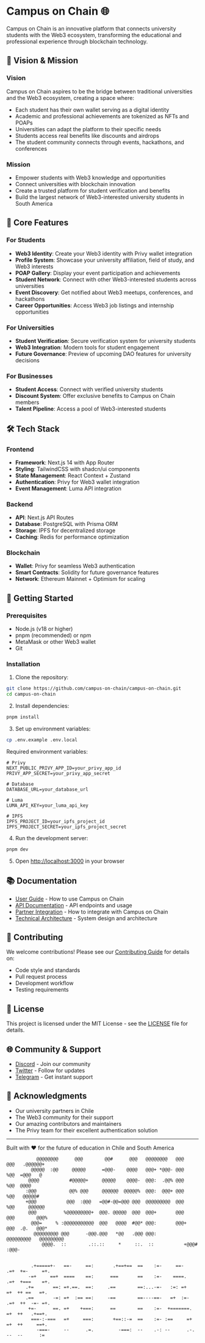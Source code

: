 # Campus on Chain 🌐

Campus on Chain is an innovative platform that connects university students with the Web3 ecosystem, transforming the educational and professional experience through blockchain technology.

## 🌟 Vision & Mission

### Vision

Campus on Chain aspires to be the bridge between traditional universities and the Web3 ecosystem, creating a space where:

- Each student has their own wallet serving as a digital identity
- Academic and professional achievements are tokenized as NFTs and POAPs
- Universities can adapt the platform to their specific needs
- Students access real benefits like discounts and airdrops
- The student community connects through events, hackathons, and conferences

### Mission

- Empower students with Web3 knowledge and opportunities
- Connect universities with blockchain innovation
- Create a trusted platform for student verification and benefits
- Build the largest network of Web3-interested university students in South America

## 🎯 Core Features

### For Students

- **Web3 Identity**: Create your Web3 identity with Privy wallet integration
- **Profile System**: Showcase your university affiliation, field of study, and Web3 interests
- **POAP Gallery**: Display your event participation and achievements
- **Student Network**: Connect with other Web3-interested students across universities
- **Event Discovery**: Get notified about Web3 meetups, conferences, and hackathons
- **Career Opportunities**: Access Web3 job listings and internship opportunities

### For Universities

- **Student Verification**: Secure verification system for university students
- **Web3 Integration**: Modern tools for student engagement
- **Future Governance**: Preview of upcoming DAO features for university decisions

### For Businesses

- **Student Access**: Connect with verified university students
- **Discount System**: Offer exclusive benefits to Campus on Chain members
- **Talent Pipeline**: Access a pool of Web3-interested students

## 🛠️ Tech Stack

### Frontend

- **Framework**: Next.js 14 with App Router
- **Styling**: TailwindCSS with shadcn/ui components
- **State Management**: React Context + Zustand
- **Authentication**: Privy for Web3 wallet integration
- **Event Management**: Luma API integration

### Backend

- **API**: Next.js API Routes
- **Database**: PostgreSQL with Prisma ORM
- **Storage**: IPFS for decentralized storage
- **Caching**: Redis for performance optimization

### Blockchain

- **Wallet**: Privy for seamless Web3 authentication
- **Smart Contracts**: Solidity for future governance features
- **Network**: Ethereum Mainnet + Optimism for scaling

## 🚀 Getting Started

### Prerequisites

- Node.js (v18 or higher)
- pnpm (recommended) or npm
- MetaMask or other Web3 wallet
- Git

### Installation

1. Clone the repository:

```bash
git clone https://github.com/campus-on-chain/campus-on-chain.git
cd campus-on-chain
```

2. Install dependencies:

```bash
pnpm install
```

3. Set up environment variables:

```bash
cp .env.example .env.local
```

Required environment variables:

```env
# Privy
NEXT_PUBLIC_PRIVY_APP_ID=your_privy_app_id
PRIVY_APP_SECRET=your_privy_app_secret

# Database
DATABASE_URL=your_database_url

# Luma
LUMA_API_KEY=your_luma_api_key

# IPFS
IPFS_PROJECT_ID=your_ipfs_project_id
IPFS_PROJECT_SECRET=your_ipfs_project_secret
```

4. Run the development server:

```bash
pnpm dev
```

5. Open [http://localhost:3000](http://localhost:3000) in your browser

## 📚 Documentation

- [User Guide](docs/user-guide.md) - How to use Campus on Chain
- [API Documentation](docs/api.md) - API endpoints and usage
- [Partner Integration](docs/partner-integration.md) - How to integrate with Campus on Chain
- [Technical Architecture](docs/architecture.md) - System design and architecture

## 🤝 Contributing

We welcome contributions! Please see our [Contributing Guide](CONTRIBUTING.md) for details on:

- Code style and standards
- Pull request process
- Development workflow
- Testing requirements

## 📝 License

This project is licensed under the MIT License - see the [LICENSE](LICENSE) file for details.

## 🌐 Community & Support

- [Discord](https://discord.gg/campusonchain) - Join our community
- [Twitter](https://twitter.com/campusonchain) - Follow for updates
- [Telegram](https://t.me/campusonchain) - Get instant support

## 🙏 Acknowledgments

- Our university partners in Chile
- The Web3 community for their support
- Our amazing contributors and maintainers
- The Privy team for their excellent authentication solution

---

Built with ❤️ for the future of education in Chile and South America

               @@@@@@@@      @@@        @@#      @@@   @@@@@@@@   @@@     @@@   .@@@@@@+
             @@@@@  :@@     @@@@@      =@@@-    @@@@   @@@+ *@@@- @@@     %@@  =@@@   @
            @@@@           #@@@@@+     @@@@@    @@@@-  @@@:  .@@% @@@     %@@  @@@@
           :@@@            @@% @@@     @@@@@@  @@@@@%  @@@:  @@@+ @@@     %@@   @@@@@#
           +@@@           @@@  :@@@   =@@#-@@=@@@ @@@  @@@@@@@@@  @@@     %@@     @@@@@@
            @@@          %@@@@@@@@@+  @@@. @@@@@  @@@  @@@+       @@@     @@@        @@@%
             @@@=     % :@@@@@@@@@@@  @@@   @@@@  #@@* @@@:       @@@+    @@@  .@.   @@@*
              @@@@@@@@@ @@@      -@@@.@@@   *@@   .@@@ @@@:        @@@@@@@@@   @@@@@@@@@
                 @@@@.  ::        .::.::     *     ::.  ::           +@@@#       :@@@-


             .+=====+-   ==-     ==:       .+==+==  ==    :=-     ==-    .=+  +=-     =+.
            -=+     ==+  ====    ==:      ===       ==    :=-    ====.   .=+  +===    =+.
           .+=       ==: =+.==.  ==:     .==        ==:...-=-   :=: =+    =+  ++ ==   =+.
           .==       -=: =+  :== ==:     -==        ==----==-   =+  :=-  .=+  ++  -=- =+.
            +=-      ==. =+    +===:      ==        ==    :=-  +=======.  =+  ++   .+==+.
             ===-:-===   =+     ===:       +==::-=  ==    :=- :==     =+  =+  ++     ==+.
               -===-     --      .=.         -===:  --    .-: --      .-. --  --      :=
